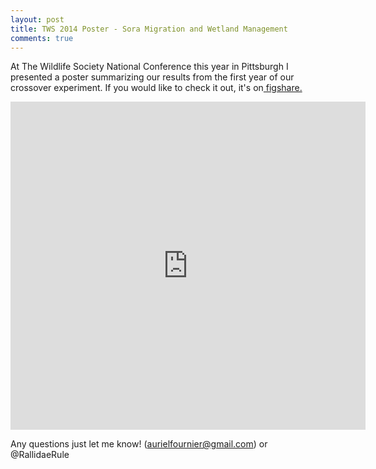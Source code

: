 ```yaml
---
layout: post
title: TWS 2014 Poster - Sora Migration and Wetland Management
comments: true
---
```


At The Wildlife Society National Conference this year in Pittsburgh I presented a poster summarizing our results from the first year of our crossover experiment. If you would like to check it out, it's on<a href="http://figshare.com/articles/Sora_migration_and_Wetland_Management/1226634"> figshare.</a>

<iframe src="http://wl.figshare.com/articles/1226634/embed?show_title=1" width="568" height="525" frameborder="0"></iframe>

Any questions just let me know! (aurielfournier@gmail.com) or @RallidaeRule 
&nbsp;

&nbsp;
